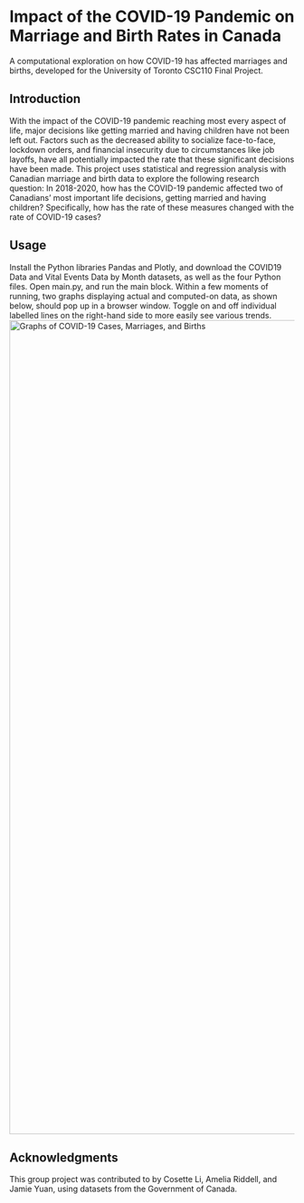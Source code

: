 # Impact of the COVID-19 Pandemic on Marriage and Birth Rates in Canada
A computational exploration on how COVID-19 has affected marriages and births, developed for the University of Toronto CSC110 Final Project.

## Introduction
With the impact of the COVID-19 pandemic reaching most every aspect of life, major decisions like getting married and having children have not been left out. Factors such as the decreased ability to socialize face-to-face, lockdown orders, and financial insecurity due to circumstances like job layoffs, have all potentially impacted the rate that these significant decisions have been made. This project uses statistical and regression analysis with Canadian marriage and birth data to explore the following research question: In 2018-2020, how has the COVID-19 pandemic affected two of Canadians’ most important life decisions, getting married and having children? Specifically, how has the rate of these measures changed with the rate of COVID-19 cases?

## Usage
Install the Python libraries Pandas and Plotly, and download the COVID19 Data and Vital Events Data by Month datasets, as well as the four Python files. Open main.py, and run the main block. Within a few moments of running, two graphs displaying actual and computed-on data, as shown below, should pop up in a browser window. Toggle on and off individual labelled lines on the right-hand side to more easily see various trends. <img width="1440" alt="Graphs of COVID-19 Cases, Marriages, and Births" src="https://user-images.githubusercontent.com/96459423/147297689-3456746e-02a4-4a64-8f51-853e7c61168d.png">

## Acknowledgments
This group project was contributed to by Cosette Li, Amelia Riddell, and Jamie Yuan, using datasets from the Government of Canada.
